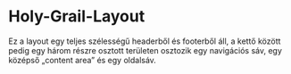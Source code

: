 # Holy-Grail-Layout
Ez a layout egy teljes szélességű headerből és footerből áll, a kettő között pedig egy három részre osztott területen osztozik egy navigációs sáv, egy középső „content area” és egy oldalsáv.
